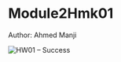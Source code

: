 # Module2Hmk01

Author: Ahmed Manji


![HW01 – Success](https://github.com/TheDataNomad/Module2Hmk01/workflows/HW01%20%E2%80%93%20Success/badge.svg?branch=main)
